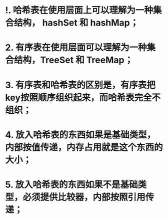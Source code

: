 # !. 哈希表在使用层面上可以理解为一种集合结构， hashSet 和 hashMap；
# 2. 有序表在使用层面可以理解为一种集合结构，TreeSet 和 TreeMap；
# 3. 有序表和哈希表的区别是，有序表把key按照顺序组织起来，而哈希表完全不组织；
# 4. 放入哈希表的东西如果是基础类型，内部按值传递，内存占用就是这个东西的大小；
# 5. 放入哈希表的东西如果不是基础类型，必须提供比较器，内部按照引用传递；